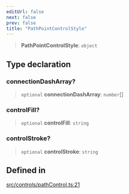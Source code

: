 ```yaml
---
editUrl: false
next: false
prev: false
title: "PathPointControlStyle"
---
```


> **PathPointControlStyle**: `object`

## Type declaration

### connectionDashArray?

> `optional` **connectionDashArray**: `number`[]

### controlFill?

> `optional` **controlFill**: `string`

### controlStroke?

> `optional` **controlStroke**: `string`

## Defined in

[src/controls/pathControl.ts:21](https://github.com/fabricjs/fabric.js/blob/v6.0.0-rc4/src/controls/pathControl.ts#L21)
